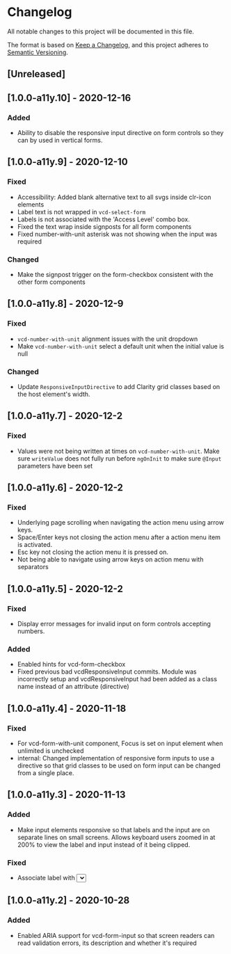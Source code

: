 # Changelog

All notable changes to this project will be documented in this file.

The format is based on [Keep a Changelog](https://keepachangelog.com/en/1.0.0/),
and this project adheres to [Semantic Versioning](https://semver.org/spec/v2.0.0.html).

## [Unreleased]


## [1.0.0-a11y.10] - 2020-12-16
### Added
- Ability to disable the responsive input directive on form controls so 
  they can by used in vertical forms.

## [1.0.0-a11y.9] - 2020-12-10
### Fixed
- Accessibility: Added blank alternative text to all svgs inside clr-icon elements
- Label text is not wrapped in `vcd-select-form`
- Labels is not associated with the 'Access Level' combo box.
- Fixed the text wrap inside signposts for all form components
- Fixed number-with-unit asterisk was not showing when the input was required

### Changed
- Make the signpost trigger on the form-checkbox consistent with the other form components

## [1.0.0-a11y.8] - 2020-12-9
### Fixed
- `vcd-number-with-unit` alignment issues with the unit dropdown
- Make `vcd-number-with-unit` select a default unit when the initial value is null

### Changed
- Update `ResponsiveInputDirective` to add Clarity grid classes based on the host element's width.

## [1.0.0-a11y.7] - 2020-12-2
### Fixed
- Values were not being written at times on `vcd-number-with-unit`. Make sure `writeValue` does not fully run before
  `ngOnInit` to make sure `@Input` parameters have been set

## [1.0.0-a11y.6] - 2020-12-2
### Fixed
- Underlying page scrolling when navigating the action menu using arrow keys.
- Space/Enter keys not closing the action menu after a action menu item is activated.
- Esc key not closing the action menu it is pressed on.
- Not being able to navigate using arrow keys on action menu with separators

## [1.0.0-a11y.5] - 2020-12-2

### Fixed
- Display error messages for invalid input on form controls accepting numbers.

### Added
- Enabled hints for vcd-form-checkbox
- Fixed previous bad vcdResponsiveInput commits. Module was incorrectly setup and vcdResponsiveInput had
  been added as  a class name instead of an attribute (directive)

## [1.0.0-a11y.4] - 2020-11-18
### Fixed
- For vcd-form-with-unit component, Focus is set on input element when unlimited is unchecked
- internal: Changed implementation of responsive form inputs to use a directive so that grid classes to be used
   on form input can be changed from a single place.

## [1.0.0-a11y.3] - 2020-11-13
### Added
- Make input elements responsive so that labels and the input are on separate lines on small screens. Allows keyboard
   users zoomed in at 200% to view the label and input instead of it being clipped.

### Fixed
- Associate label with <select> input in vcd-form-select

## [1.0.0-a11y.2] - 2020-10-28

### Added

- Enabled ARIA support for vcd-form-input so that screen readers can read validation errors, its description and whether
  it's required


